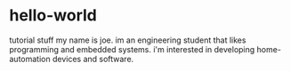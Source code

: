 # hello-world
tutorial stuff
my name is joe. im an engineering student that likes programming and embedded systems.
i'm interested in developing home-automation devices and software.
